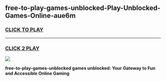 
## free-to-play-games-unblocked-Play-Unblocked-Games-Online-aue6m
<h3>
<a href="https://premium76.site?title=free-to-play-games-unblocked&ref=24A">CLICK TO PLAY</a></h3>
<hr>

<h3>
<a href="https://premium76.site?title=free-to-play-games-unblocked&ref=24A">CLICK 2 PLAY</a>
  
</h3>

<a href="https://premium76.site?title=free-to-play-games-unblocked&ref=24A"><img src="https://clearcache.store/games.png"></a>


**free-to-play-games-unblocked games unblocked: Your Gateway to Fun and Accessible Online Gaming**
